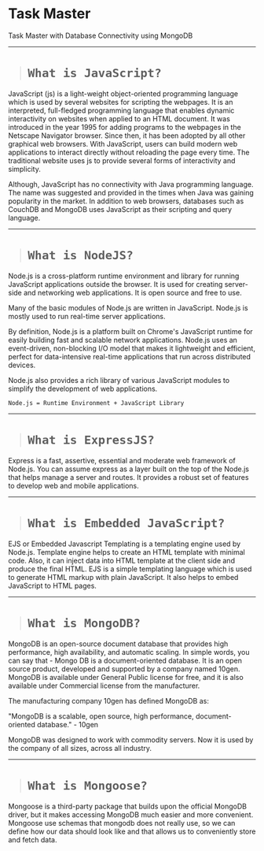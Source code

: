 # Task Master

Task Master with Database Connectivity using MongoDB

---

># **`What is JavaScript?`**

JavaScript (js) is a light-weight object-oriented programming language which is used by several websites for scripting the webpages. It is an interpreted, full-fledged programming language that enables dynamic interactivity on websites when applied to an HTML document. It was introduced in the year 1995 for adding programs to the webpages in the Netscape Navigator browser. Since then, it has been adopted by all other graphical web browsers. With JavaScript, users can build modern web applications to interact directly without reloading the page every time. The traditional website uses js to provide several forms of interactivity and simplicity.

Although, JavaScript has no connectivity with Java programming language. The name was suggested and provided in the times when Java was gaining popularity in the market. In addition to web browsers, databases such as CouchDB and MongoDB uses JavaScript as their scripting and query language.


---

># **`What is NodeJS?`**

Node.js is a cross-platform runtime environment and library for running JavaScript applications outside the browser. It is used for creating server-side and networking web applications. It is open source and free to use.

Many of the basic modules of Node.js are written in JavaScript. Node.js is mostly used to run real-time server applications.

By definition, Node.js is a platform built on Chrome's JavaScript runtime for easily building fast and scalable network applications. Node.js uses an event-driven, non-blocking I/O model that makes it lightweight and efficient, perfect for data-intensive real-time applications that run across distributed devices.

Node.js also provides a rich library of various JavaScript modules to simplify the development of web applications.

`Node.js = Runtime Environment + JavaScript Library`


---

># **`What is ExpressJS?`**

Express is a fast, assertive, essential and moderate web framework of Node.js. You can assume express as a layer built on the top of the Node.js that helps manage a server and routes. It provides a robust set of features to develop web and mobile applications.


---

># **`What is Embedded JavaScript?`**

EJS or Embedded Javascript Templating is a templating engine used by Node.js. Template engine helps to create an HTML template with minimal code. Also, it can inject data into HTML template at the client side and produce the final HTML. EJS is a simple templating language which is used to generate HTML markup with plain JavaScript. It also helps to embed JavaScript to HTML pages.

---

># **`What is MongoDB?`**

MongoDB is an open-source document database that provides high performance, high availability, and automatic scaling. In simple words, you can say that - Mongo DB is a document-oriented database. It is an open source product, developed and supported by a company named 10gen. MongoDB is available under General Public license for free, and it is also available under Commercial license from the manufacturer.

The manufacturing company 10gen has defined MongoDB as:

"MongoDB is a scalable, open source, high performance, document-oriented database." - 10gen

MongoDB was designed to work with commodity servers. Now it is used by the company of all sizes, across all industry.


---

># **`What is Mongoose?`**

Mongoose is a third-party package that builds upon the official MongoDB driver, but it makes accessing MongoDB much easier and more convenient. Mongoose use schemas that mongodb does not really use, so we can define how our data should look like and that allows us to conveniently store and fetch data.
